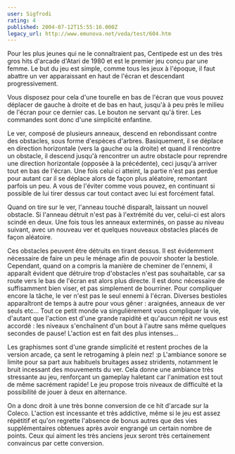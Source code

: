 ```yaml
---
user: Sigfrodi
rating: 4
published: 2004-07-12T15:55:16.000Z
legacy_url: http://www.emunova.net/veda/test/604.htm
---
```

Pour les plus jeunes qui ne le connaîtraient pas, Centipede est un des très gros hits d'arcade d'Atari de 1980 et est le premier jeu conçu par une femme. Le but du jeu est simple, comme tous les jeux à l'époque, il faut abattre un ver apparaissant en haut de l'écran et descendant progressivement.  

  

Vous disposez pour cela d'une tourelle en bas de l'écran que vous pouvez déplacer de gauche à droite et de bas en haut, jusqu'à à peu près le milieu de l'écran pour ce dernier cas. Le bouton ne servant qu'à tirer. Les commandes sont donc d'une simplicité enfantine.  

  

Le ver, composé de plusieurs anneaux, descend en rebondissant contre des obstacles, sous forme d'espèces d'arbres. Basiquement, il se déplace en direction horizontale (vers la gauche ou la droite) et quand il rencontre un obstacle, il descend jusqu'à rencontrer un autre obstacle pour reprendre une direction horizontale (opposée à la précédente), ceci jusqu'à arriver tout en bas de l'écran. Une fois celui ci atteint, la partie n'est pas perdue pour autant car il se déplace alors de façon plus aléatoire, remontant parfois un peu. A vous de l'éviter comme vous pouvez, en continuant si possible de lui tirer dessus car tout contact avec lui est forcément fatal.  

  

Quand on tire sur le ver, l'anneau touché disparaît, laissant un nouvel obstacle. Si l'anneau détruit n'est pas à l'extrémité du ver, celui-ci est alors scindé en deux. Une fois tous les anneaux exterminés, on passe au niveau suivant, avec un nouveau ver et quelques nouveaux obstacles placés de façon aléatoire.  

  

Ces obstacles peuvent être détruits en tirant dessus. Il est évidemment nécessaire de faire un peu le ménage afin de pouvoir shooter la bestiole. Cependant, quand on a compris la manière de cheminer de l'ennemi, il apparaît évident que détruire trop d'obstacles n'est pas souhaitable, car sa route vers le bas de l'écran est alors plus directe. Il est donc nécessaire de suffisamment bien viser, et pas simplement de bourriner. Pour compliquer encore la tâche, le ver n'est pas le seul ennemi à l'écran. Diverses bestioles apparaîtront de temps à autre pour vous gêner : araignées, anneaux de ver seuls etc... Tout ce petit monde va singulièrement vous compliquer la vie, d'autant que l'action est d'une grande rapidité et qu'aucun répit ne vous est accordé : les niveaux s'enchaînent d'un bout à l'autre sans même quelques secondes de pause! L'action est en fait des plus intenses...  

  

Les graphismes sont d'une grande simplicité et restent proches de la version arcade, ça sent le retrogaming à plein nez! :p L'ambiance sonore se limite pour sa part aux habituels bruitages assez stridents, notamment le bruit incessant des mouvements du ver. Cela donne une ambiance très stressante au jeu, renforçant un gameplay haletant car l'animation est tout de même sacrément rapide! Le jeu propose trois niveaux de difficulté et la possibilité de jouer à deux en alternance.  

  

On a donc droit à une très bonne conversion de ce hit d'arcade sur la Coleco. L'action est incessante et très addictive, même si le jeu est assez répétitif et qu'on regrette l'absence de bonus autres que des vies supplémentaires obtenues après avoir engrangé un certain nombre de points. Ceux qui aiment les très anciens jeux seront très certainement convaincus par cette conversion.